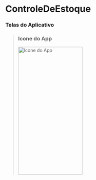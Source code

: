 # ControleDeEstoque

### Telas do Aplicativo

> ### Icone do App
> <img src="app/src/main/img/tela01.jpg" width="200" height="400" alt="Icone do App">

